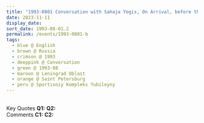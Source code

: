 ```yaml
---
title: "1993-0801 Conversation with Sahaja Yogis, On Arrival, before the Interview before the second Public Program, Sportivniy Kompleks Yubileyny (Sports Palace), pr. Dobrolyubova, 18, Saint Petersburg, Leningrad Oblast, Russia"
date: 2023-11-11
display_date: 
sort_date: 1993-08-01.2
permalink: /events/1993-0801-b
tags:
  - blue @ English
  - brown @ Russia
  - crimson @ 1993
  - deeppink @ Conversation
  - green @ 1993-08
  - maroon @ Leningrad Oblast 
  - orange @ Saint Petersburg 
  - peru @ Sportivniy Kompleks Yubileyny
---
```


<br>

<wave-list>
  <list-title color="DarkSeaGreen" width="55">Key Quotes</list-title>
  <list-item color="BlanchedAlmond" width="280"><b>Q1:</b> <i></i></list-item>
  <list-item color="Lavender" width="280"><b>Q2:</b> <i></i></list-item>
</wave-list>

<br>

<wave-list>
  <list-title color="DarkSeaGreen" width="55">Comments</list-title>
  <list-item color="BlanchedAlmond" width="280"><b>C1:</b> <i></i></list-item>
  <list-item color="Lavender" width="280"><b>C2:</b> <i></i></list-item>
</wave-list>